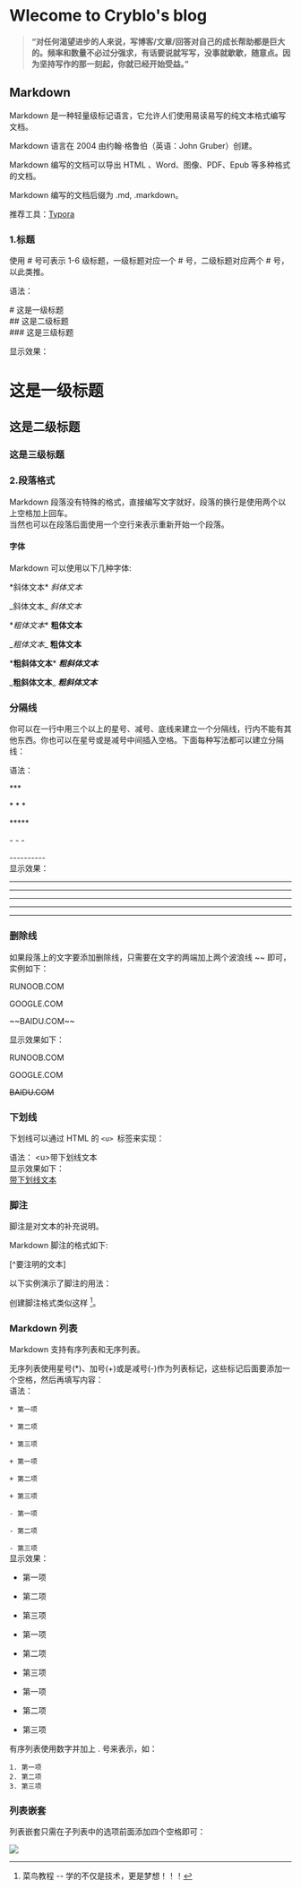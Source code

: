 # Wlecome to Cryblo's blog
  >**“对任何渴望进步的人来说，写博客/文章/回答对自己的成长帮助都是巨大的。频率和数量不必过分强求，有话要说就写写，没事就歇歇，随意点。因为坚持写作的那一刻起，你就已经开始受益。”**  
  
## Markdown
  Markdown 是一种轻量级标记语言，它允许人们使用易读易写的纯文本格式编写文档。

  Markdown 语言在 2004 由约翰·格鲁伯（英语：John Gruber）创建。

  Markdown 编写的文档可以导出 HTML 、Word、图像、PDF、Epub 等多种格式的文档。

  Markdown 编写的文档后缀为 .md, .markdown。

推荐工具：[Typora](https://typora.io/"点击进入Typora官网")
### 1.标题  
使用 # 号可表示 1-6 级标题，一级标题对应一个 # 号，二级标题对应两个 # 号，以此类推。    

语法： 

\# 这是一级标题  
\## 这是二级标题  
\### 这是三级标题   

显示效果：
# 这是一级标题
## 这是二级标题  
### 这是三级标题  

### 2.段落格式  
Markdown 段落没有特殊的格式，直接编写文字就好，段落的换行是使用两个以上空格加上回车。  
当然也可以在段落后面使用一个空行来表示重新开始一个段落。  
#### 字体  
Markdown 可以使用以下几种字体:  

\*斜体文本*             *斜体文本*      

\_斜体文本_             _斜体文本_  

\**粗体文本**          **粗体文本**  

\__粗体文本__           __粗体文本__  

\***粗斜体文本***      ***粗斜体文本***  

\___粗斜体文本___       ___粗斜体文本___  
### 分隔线  
你可以在一行中用三个以上的星号、减号、底线来建立一个分隔线，行内不能有其他东西。你也可以在星号或是减号中间插入空格。下面每种写法都可以建立分隔线：  

语法：  

\***

\* * *

\*****

\- - -

\----------  
显示效果：  

***

* * *

*****

- - -

----------  
  
### 删除线   
如果段落上的文字要添加删除线，只需要在文字的两端加上两个波浪线 ~~ 即可，实例如下： 

RUNOOB.COM  

GOOGLE.COM  

\~~BAIDU.COM~~  

显示效果如下：  

RUNOOB.COM

GOOGLE.COM

~~BAIDU.COM~~   

### 下划线 
下划线可以通过 HTML 的 ```<u> ```标签来实现：
  
  
语法：
\<u>带下划线文本</u>  
显示效果如下：  
<u>带下划线文本</u> 
### 脚注  
脚注是对文本的补充说明。

Markdown 脚注的格式如下:

\[^要注明的文本]  

以下实例演示了脚注的用法：

创建脚注格式类似这样 [^RUNOOB]。

[^RUNOOB]: 菜鸟教程 -- 学的不仅是技术，更是梦想！！！  
 


### Markdown 列表  

Markdown 支持有序列表和无序列表。

无序列表使用星号(*)、加号(+)或是减号(-)作为列表标记，这些标记后面要添加一个空格，然后再填写内容：  
语法：  

```* 第一项```  

```* 第二项```  

```* 第三项```

```+ 第一项```  

```+ 第二项```  

```+ 第三项```

```- 第一项```  

```- 第二项```  

```- 第三项```  
显示效果：  
* 第一项  

* 第二项

* 第三项

+ 第一项

+ 第二项 

+ 第三项

- 第一项  

- 第二项 

- 第三项  

有序列表使用数字并加上 . 号来表示，如：
```
1. 第一项
2. 第二项
3. 第三项
```  
### 列表嵌套 

列表嵌套只需在子列表中的选项前面添加四个空格即可：  

![](http://static.runoob.com/images/runoob-logo.png)
  
  






